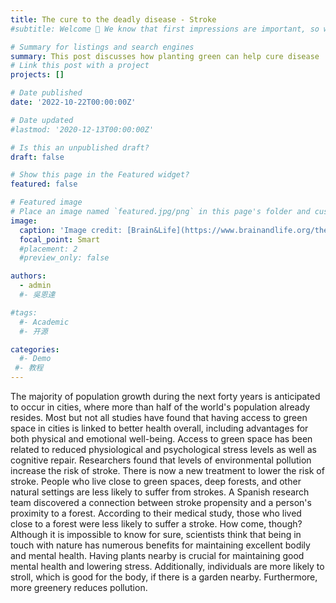 ```yaml
---
title: The cure to the deadly disease - Stroke
#subtitle: Welcome 👋 We know that first impressions are important, so we've populated your new site with some initial content to help you get familiar with everything in no time.

# Summary for listings and search engines
summary: This post discusses how planting green can help cure disease
# Link this post with a project
projects: []

# Date published
date: '2022-10-22T00:00:00Z'

# Date updated
#lastmod: '2020-12-13T00:00:00Z'

# Is this an unpublished draft?
draft: false

# Show this page in the Featured widget?
featured: false

# Featured image
# Place an image named `featured.jpg/png` in this page's folder and customize its options here.
image:
  caption: 'Image credit: [Brain&Life](https://www.brainandlife.org/the-magazine/online-exclusives/stroke-and-covid-19/)'
  focal_point: Smart
  #placement: 2
  #preview_only: false

authors:
  - admin
  #- 吳恩達

#tags:
  #- Academic
  #- 开源

categories:
  #- Demo
 #- 教程
---
```

The majority of population growth during the next forty years is anticipated to occur in cities, where more than half of the world's population already resides. Most but not all studies have found that having access to green space in cities is linked to better health overall, including advantages for both physical and emotional well-being. Access to green space has been related to reduced physiological and psychological stress levels as well as cognitive repair.
Researchers found that levels of environmental pollution increase the risk of stroke. There is now a new treatment to lower the risk of stroke. People who live close to green spaces, deep forests, and other natural settings are less likely to suffer from strokes.
A Spanish research team discovered a connection between stroke propensity and a person's proximity to a forest. According to their medical study, those who lived close to a forest were less likely to suffer a stroke. How come, though? Although it is impossible to know for sure, scientists think that being in touch with nature has numerous benefits for maintaining excellent bodily and mental health. Having plants nearby is crucial for maintaining good mental health and lowering stress. Additionally, individuals are more likely to stroll, which is good for the body, if there is a garden nearby. Furthermore, more greenery reduces pollution.















